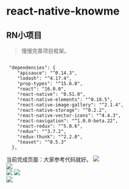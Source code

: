 # react-native-knowme
## RN小项目
> 慢慢完善项目框架。

```

 "dependencies": {
    "apisauce": "^0.14.3",
    "lodash": "^4.17.4",
    "prop-types": "^15.6.0",
    "react": "16.0.0",
    "react-native": "0.51.0",
    "react-native-elements": "^0.18.5",
    "react-native-image-gallery": "^2.1.4",
    "react-native-storage": "^0.2.2",
    "react-native-vector-icons": "^4.4.3",
    "react-navigation": "^1.0.0-beta.22",
    "react-redux": "^5.0.6",
    "redux": "^3.7.2",
    "redux-thunk": "^2.2.0",
    "teaset": "^0.5.3"
  },
```
当前完成页面：大家参考代码就好。
![](https://github.com/MIFind/react-native-knowme/blob/master/images/main.jpg)  
![](https://github.com/MIFind/react-native-knowme/blob/master/images/pictures.jpg)  
![](https://github.com/MIFind/react-native-knowme/blob/master/images/me.jpg) 
 ![](https://github.com/MIFind/react-native-knowme/blob/master/images/resume.jpg)  
  ![](https://github.com/MIFind/react-native-knowme/blob/master/images/blog.jpg) 